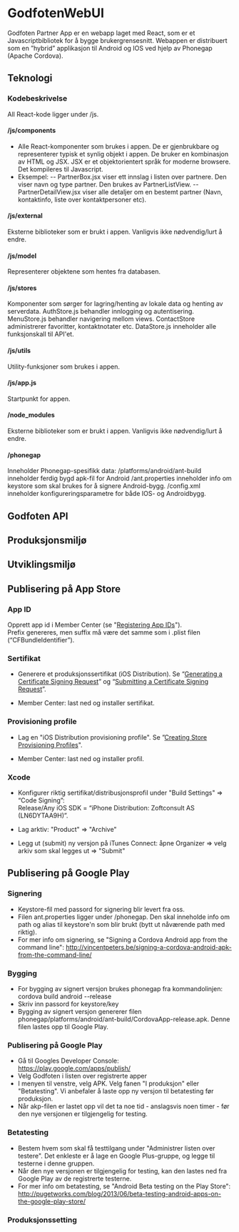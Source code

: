# GodfotenWebUI
Godfoten Partner App er en webapp laget med React, som er et Javascriptbibliotek for å bygge brukergrensesnitt.
Webappen er distribuert som en ”hybrid” applikasjon til Android og IOS ved hjelp av Phonegap (Apache Cordova).

## Teknologi

### Kodebeskrivelse
All React-kode ligger under /js.

#### /js/components
- Alle React-komponenter som brukes i appen. De er gjenbrukbare og representerer typisk et synlig objekt i appen. De bruker en kombinasjon av HTML og JSX. 
JSX er et objektorientert språk for moderne browsere. Det kompileres til Javascript.  
- Eksempel:
-- PartnerBox.jsx viser ett innslag i listen over partnere. Den viser navn og type partner. Den brukes av PartnerListView.
-- PartnerDetailView.jsx viser alle detaljer om en bestemt partner (Navn, kontaktinfo, liste over kontaktpersoner etc).

#### /js/external
Eksterne biblioteker som er brukt i appen. Vanligvis ikke nødvendig/lurt å endre.

#### /js/model
Representerer objektene som hentes fra databasen. 

#### /js/stores
Komponenter som sørger for lagring/henting av lokale data og henting av serverdata.
AuthStore.js behandler innlogging og autentisering.
MenuStore.js behandler navigering mellom views.
ContactStore administrerer favoritter, kontaktnotater etc.
DataStore.js inneholder alle funksjonskall til API'et.

#### /js/utils
Utility-funksjoner som brukes i appen.

#### /js/app.js
Startpunkt for appen.

#### /node_modules
Eksterne biblioteker som er brukt i appen. Vanligvis ikke nødvendig/lurt å endre.

#### /phonegap
Inneholder Phonegap-spesifikk data:
/platforms/android/ant-build inneholder ferdig bygd apk-fil for Android
/ant.properties inneholder info om keystore som skal brukes for å signere Android-bygg.
/config.xml inneholder konfigureringsparametre for både IOS- og Androidbygg.


## Godfoten API

## Produksjonsmiljø  

## Utviklingsmiljø



## Publisering på App Store

### App ID
Opprett app id i Member Center (se "[Registering App IDs](https://developer.apple.com/library/ios/documentation/IDEs/Conceptual/AppDistributionGuide/MaintainingProfiles/MaintainingProfiles.html)").  
Prefix genereres, men suffix må være det samme som i .plist filen (“CFBundleIdentifier”).

### Sertifikat
- Generere et produksjonssertifikat (iOS Distribution). Se “[Generating a Certificate Signing Request](http://lessons.runrev.com/m/4069/l/32957-how-do-i-create-a-distribution-profile-for-ios)” og “[Submitting a Certificate Signing Request](http://lessons.runrev.com/m/4069/l/32957-how-do-i-create-a-distribution-profile-for-ios)”.

- Member Center: last ned og installer sertifikat.

### Provisioning profile
- Lag en "iOS Distribution provisioning profile". Se ”[Creating Store Provisioning Profiles](https://developer.apple.com/library/ios/documentation/IDEs/Conceptual/AppDistributionGuide/MaintainingProfiles/MaintainingProfiles.html)".

- Member Center: last ned og installer profil.

### Xcode
- Konfigurer riktig sertifikat/distribusjonsprofil under "Build Settings" => “Code Signing”:  
Release/Any iOS SDK = “iPhone Distribution: Zoftconsult AS (LN6DYTAA9H)”.

- Lag arktiv: "Product" => "Archive"

- Legg ut (submit) ny versjon på iTunes Connect: åpne Organizer => velg arkiv som skal legges ut => "Submit"


## Publisering på Google Play

### Signering
- Keystore-fil med passord for signering blir levert fra oss.
- Filen ant.properties ligger under /phonegap. Den skal inneholde info om path og alias til keystore'n som blir brukt (bytt ut nåværende path med riktig).
- For mer info om signering, se "Signing a Cordova Android app from the command line": http://vincentpeters.be/signing-a-cordova-android-apk-from-the-command-line/

### Bygging
- For bygging av signert versjon brukes phonegap fra kommandolinjen: cordova build android --release
- Skriv inn passord for keystore/key
- Bygging av signert versjon genererer filen phonegap/platforms/android/ant-build/CordovaApp-release.apk. Denne filen lastes opp til Google Play.

### Publisering på Google Play
- Gå til Googles Developer Console: https://play.google.com/apps/publish/
- Velg Godfoten i listen over registrerte apper
- I menyen til venstre, velg APK. Velg fanen "I produksjon" eller "Betatesting". Vi anbefaler å laste opp ny versjon til betatesting før produksjon.
- Når akp-filen er lastet opp vil det ta noe tid - anslagsvis noen timer - før den nye versjonen er tilgjengelig for testing.

### Betatesting
- Bestem hvem som skal få testtilgang under "Administrer listen over testere". Det enkleste er å lage en Google Plus-gruppe, og legge til testerne i denne gruppen.
- Når den nye versjonen er tilgjengelig for testing, kan den lastes ned fra Google Play av de registrerte testerne.
- For mer info om betatesting, se "Android Beta testing on the Play Store": http://pugetworks.com/blog/2013/06/beta-testing-android-apps-on-the-google-play-store/

### Produksjonssetting
